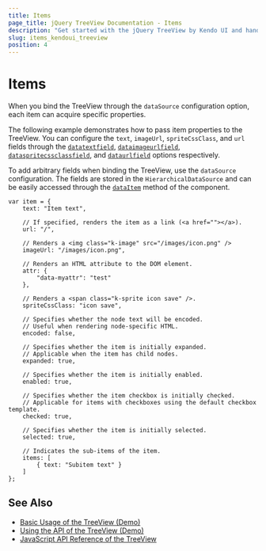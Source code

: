 ```yaml
---
title: Items
page_title: jQuery TreeView Documentation - Items
description: "Get started with the jQuery TreeView by Kendo UI and handle its item properties."
slug: items_kendoui_treeview
position: 4
---
```


# Items

When you bind the TreeView through the `dataSource` configuration option, each item can acquire specific properties.

The following example demonstrates how to pass item properties to the TreeView. You can configure the `text`, `imageUrl`, `spriteCssClass`, and `url` fields through the [`datatextfield`](/api/web/treeview#dataTextField), [`dataimageurlfield`](/api/web/treeview#dataImageUrlField), [`dataspritecssclassfield`](/api/web/treeview#dataSpriteCssClassField), and [`dataurlfield`](/api/web/treeview#dataUrlField) options respectively.

To add arbitrary fields when binding the TreeView, use the `dataSource` configuration. The fields are stored in the `HierarchicalDataSource` and can be easily accessed through the [`dataItem`](/api/web/treeview#dataitem) method of the component.

    var item = {
        text: "Item text",

        // If specified, renders the item as a link (<a href=""></a>).
        url: "/",

        // Renders a <img class="k-image" src="/images/icon.png" />
        imageUrl: "/images/icon.png",

        // Renders an HTML attribute to the DOM element.
        attr: {
            "data-myattr": "test"
        },

        // Renders a <span class="k-sprite icon save" />.
        spriteCssClass: "icon save",

        // Specifies whether the node text will be encoded.
        // Useful when rendering node-specific HTML.
        encoded: false,

        // Specifies whether the item is initially expanded.
        // Applicable when the item has child nodes.
        expanded: true,

        // Specifies whether the item is initially enabled.
        enabled: true,

        // Specifies whether the item checkbox is initially checked.
        // Applicable for items with checkboxes using the default checkbox template.
        checked: true,

        // Specifies whether the item is initially selected.
        selected: true,

        // Indicates the sub-items of the item.
        items: [
            { text: "Subitem text" }
        ]
    };

## See Also

* [Basic Usage of the TreeView (Demo)](https://demos.telerik.com/kendo-ui/treeview/index)
* [Using the API of the TreeView (Demo)](https://demos.telerik.com/kendo-ui/treeview/api)
* [JavaScript API Reference of the TreeView](/api/javascript/ui/treeview)
